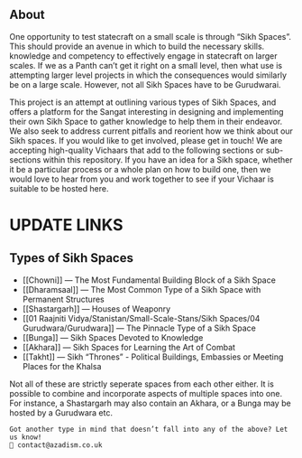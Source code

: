 
## About

One opportunity to test statecraft on a small scale is through “Sikh Spaces”. This should provide an avenue in which to build the necessary skills. knowledge and competency to effectively engage in statecraft on larger scales. If we as a Panth can’t get it right on a small level, then what use is attempting larger level projects in which the consequences would similarly be on a large scale. However, not all Sikh Spaces have to be Gurudwarai. 

This project is an attempt at outlining various types of Sikh Spaces, and offers a platform for the Sangat interesting in designing and implementing their own Sikh Space to gather knowledge to help them in their endeavor. We also seek to address current pitfalls and reorient how we think about our Sikh spaces. If you would like to get involved, please get in touch! We are accepting high-quality Vichaars that add to the following sections or sub-sections within this repository. If you have an idea for a Sikh space, whether it be a particular process or a whole plan on how to build one, then we would love to hear from you and work together to see if your Vichaar is suitable to be hosted here.

# **UPDATE LINKS**
## Types of Sikh Spaces

- [[Chowni]] — The Most Fundamental Building Block of a Sikh Space
- [[Dharamsaal]] — The Most Common Type of a Sikh Space with Permanent Structures
- [[Shastargarh]] — Houses of Weaponry
- [[01 Raajniti Vidya/Stanistan/Small-Scale-Stans/Sikh Spaces/04 Gurudwara/Gurudwara]] — The Pinnacle Type of a Sikh Space
- [[Bunga]] — Sikh Spaces Devoted to Knowledge
- [[Akhara]] — Sikh Spaces for Learning the Art of Combat
- [[Takht]] — Sikh “Thrones” - Political Buildings, Embassies or Meeting Places for the Khalsa


Not all of these are strictly seperate spaces from each other either. It is possible to combine and incorporate aspects of multiple spaces into one. For instance, a Shastargarh may also contain an Akhara, or a Bunga may be hosted by a Gurudwara etc.


	Got another type in mind that doesn’t fall into any of the above? Let us know!
	📨 contact@azadism.co.uk